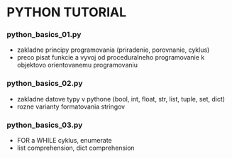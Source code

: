 # PYTHON TUTORIAL

### python_basics_01.py
- zakladne principy programovania (priradenie, porovnanie, cyklus)
- preco pisat funkcie a vyvoj od proceduralneho programovanie k objektovo orientovanemu programovaniu


### python_basics_02.py
- zakladne datove typy v pythone (bool, int, float, str, list, tuple, set, dict)
- rozne varianty formatovania stringov

### python_basics_03.py
- FOR a WHILE cyklus, enumerate
- list comprehension, dict comprehension
